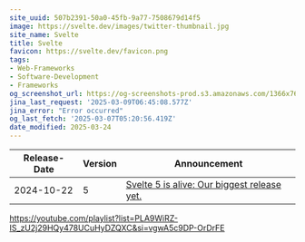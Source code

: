 ```yaml
---
site_uuid: 507b2391-50a0-45fb-9a77-7508679d14f5
image: https://svelte.dev/images/twitter-thumbnail.jpg
site_name: Svelte
title: Svelte
favicon: https://svelte.dev/favicon.png
tags:
- Web-Frameworks
- Software-Development
- Frameworks
og_screenshot_url: https://og-screenshots-prod.s3.amazonaws.com/1366x768/80/false/d5ce42d3352af3144b253670b8c6e9d274edd84ae1a6d00f4bcb57078b7e303f.jpeg
jina_last_request: '2025-03-09T06:45:08.577Z'
jina_error: "Error occurred"
og_last_fetch: '2025-03-07T05:20:56.419Z'
date_modified: 2025-03-24
---
```




| Release-Date | Version | Announcement                                                                             |
| ------------ | ------- | ---------------------------------------------------------------------------------------- |
| 2024-10-22   | 5       | [Svelte 5 is alive: Our biggest release yet.](https://svelte.dev/blog/svelte-5-is-alive) |


https://youtube.com/playlist?list=PLA9WiRZ-IS_zU2j29HQy478UCuHyDZQXC&si=vgwA5c9DP-OrDrFE